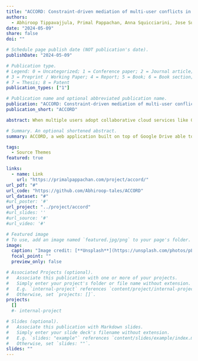 ```yaml
---
title: "ACCORD: Constraint-driven mediation of multi-user conflicts in cloud services"
authors:
  - Abhiroop Tippavajjula, Primal Pappachan, Anna Squicciarini, Jose Such
date: "2024-05-09"
share: false
doi: ""

# Schedule page publish date (NOT publication's date).
publishDate: "2024-05-09"

# Publication type.
# Legend: 0 = Uncategorized; 1 = Conference paper; 2 = Journal article;
# 3 = Preprint / Working Paper; 4 = Report; 5 = Book; 6 = Book section;
# 7 = Thesis; 8 = Patent
publication_types: ["1"]

# Publication name and optional abbreviated publication name.
publication: "ACCORD: Constraint-driven mediation of multi-user conflicts in cloud services"
publication_short: "ACCORD"

abstract: When multiple users adopt collaborative cloud services like Google Drive to work on a shared resource, incorrect or missing permissions may cause conflicting or inconsistent access or use privileges. These issues (or conflicts) compromise resources confidentiality, integrity, or availability leading to a lack of trust in cloud services.

# Summary. An optional shortened abstract.
summary: ACCORD, a web application built on top of Google Drive able to detect and resolve multi-user conflicts.

tags:
  - Source Themes
featured: true

links:
  - name: Link
    url: "https://primalpappachan.com/project/accord/"
url_pdf: "#"
url_code: "https://github.com/Abhiroop-tales/ACCORD"
url_dataset: "#"
#url_poster: '#'
url_project: "../project/accord"
#url_slides: ''
#url_source: '#'
#url_video: '#'

# Featured image
# To use, add an image named `featured.jpg/png` to your page's folder.
image:
  caption: "Image credit: [**Unsplash**](https://unsplash.com/photos/pLCdAaMFLTE)"
  focal_point: ""
  preview_only: false

# Associated Projects (optional).
#   Associate this publication with one or more of your projects.
#   Simply enter your project's folder or file name without extension.
#   E.g. `internal-project` references `content/project/internal-project/index.md`.
#   Otherwise, set `projects: []`.
projects:
  []
  #- internal-project

# Slides (optional).
#   Associate this publication with Markdown slides.
#   Simply enter your slide deck's filename without extension.
#   E.g. `slides: "example"` references `content/slides/example/index.md`.
#   Otherwise, set `slides: ""`.
slides: ""
---
```

